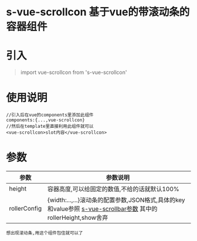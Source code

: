 # s-vue-scrollcon 基于vue的带滚动条的容器组件
# 引入
> import vue-scrollcon from 's-vue-scrollcon'
>


# 使用说明
```
//引入后在vue的components里添加此组件
components:{...,vue-scrollcon}
//然后在template里直接利用此组件就可以
<vue-scrollcon>slot内容</vue-scrollcon>
```
# 参数
参数|参数说明
--------|--------
height|容器高度,可以给固定的数值,不给的话就默认100%
rollerConfig|{width:...,...}滚动条的配置参数,JSON格式,具体的key和value参照 [s-vue-scrollbar参数](https://www.npmjs.com/package/s-vue-scrollbar) 其中的rollerHeight,show舍弃

`想出现滚动条,用这个组件包住就可以了`